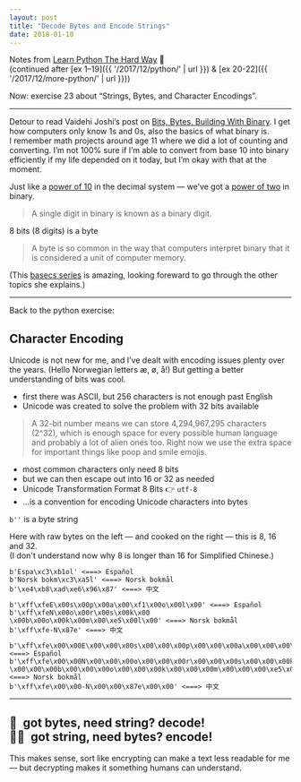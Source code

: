 ```yaml
---
layout: post
title: "Decode Bytes and Encode Strings"
date: 2018-01-10
---
```


Notes from [Learn Python The Hard Way](https://learncodethehardway.org/python/) 🐍 <br>
(continued after [ex 1–19]({{ '/2017/12/python/' | url }}) &
[ex 20-22]({{ '/2017/12/more-python/' | url }}))

Now: exercise 23 about “Strings, Bytes, and Character Encodings”.

---

Detour to read Vaidehi Joshi’s post on [Bits, Bytes, Building With Binary](https://medium.com/basecs/bits-bytes-building-with-binary-13cb4289aafa). I get how computers only know 1s and 0s, also the basics of what binary is. I&nbsp;remember math projects around age 11 where we did a lot of counting and converting. I’m not 100% sure if I’m able to convert from base 10 into binary efficiently if my life depended on it today, but I’m okay with that at the moment.

Just like a [power of 10](https://en.wikipedia.org/wiki/Power_of_10) in the decimal system — we’ve got a [power of two](https://en.wikipedia.org/wiki/Power_of_two) in binary.

> A single digit in binary is known as a binary digit.

8 bits (8 digits) is a byte

> A byte is so common in the way that computers interpret binary that it is considered a unit of computer memory.

(This [basecs series](https://github.com/vaidehijoshi/basecs-series) is amazing, looking foreward to go through the other topics she explains.)

---

Back to the python exercise:

## Character Encoding

Unicode is not new for me, and I’ve dealt with encoding issues plenty over the years. (Hello Norwegian letters æ, ø, å!) But getting a better understanding of bits was cool.

- first there was ASCII, but 256 characters is not enough past English
- Unicode was created to solve the problem with 32 bits available

> A 32-bit number means we can store 4,294,967,295 characters (2^32), which is enough space for every possible human language and probably a lot of alien ones too. Right now we use the extra space for important things like poop and smile emojis.

- most common characters only need 8 bits
- but we can then escape out into 16 or 32 as needed
- Unicode Transformation Format 8 Bits 👉 `utf-8`
- …is a convention for encoding Unicode characters into bytes

`b''` is a byte string

Here with raw bytes on the left — and cooked on the right — this is 8, 16 and 32.<br>
(I don't understand now why 8 is longer than 16 for Simplified Chinese.)

```
b'Espa\xc3\xb1ol' <===> Español
b'Norsk bokm\xc3\xa5l' <===> Norsk bokmål
b'\xe4\xb8\xad\xe6\x96\x87' <===> 中文
```

```
b'\xff\xfeE\x00s\x00p\x00a\x00\xf1\x00o\x00l\x00' <===> Español
b'\xff\xfeN\x00o\x00r\x00s\x00k\x00 \x00b\x00o\x00k\x00m\x00\xe5\x00l\x00' <===> Norsk bokmål
b'\xff\xfe-N\x87e' <===> 中文
```

```
b'\xff\xfe\x00\x00E\x00\x00\x00s\x00\x00\x00p\x00\x00\x00a\x00\x00\x00\xf1\x00\x00\x00o\x00\x00\x00l\x00\x00\x00' <===> Español
b'\xff\xfe\x00\x00N\x00\x00\x00o\x00\x00\x00r\x00\x00\x00s\x00\x00\x00k\x00\x00\x00 \x00\x00\x00b\x00\x00\x00o\x00\x00\x00k\x00\x00\x00m\x00\x00\x00\xe5\x00\x00\x00l\x00\x00\x00' <===> Norsk bokmål
b'\xff\xfe\x00\x00-N\x00\x00\x87e\x00\x00' <===> 中文
```

---

## 🤖&ensp;got bytes, need string? decode!<br>💁‍♀️&ensp;got string, need bytes? encode!

This makes sense, sort like encrypting can make a text less readable for me — but decrypting makes it something humans can understand.
